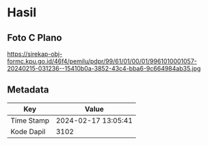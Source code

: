 # Hasil

## Foto C Plano

https://sirekap-obj-formc.kpu.go.id/46f4/pemilu/pdpr/99/61/01/00/01/9961010001057-20240215-031236--15410b0a-3852-43c4-bba6-9c664984ab35.jpg


## Metadata

| Key        | Value               |
| ---------- | ------------------- |
| Time Stamp | 2024-02-17 13:05:41 |
| Kode Dapil | 3102                |




